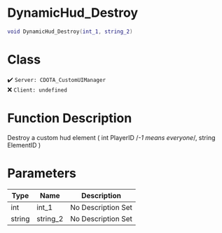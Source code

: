 # DynamicHud_Destroy
```lua
void DynamicHud_Destroy(int_1, string_2)
```
# Class
✔️ `Server: CDOTA_CustomUIManager`  
❌ `Client: undefined`  

# Function Description
Destroy a custom hud element ( int PlayerID /*-1 means everyone*/, string ElementID )
# Parameters
Type|Name|Description
--|--|--
int|int_1|No Description Set
string|string_2|No Description Set

